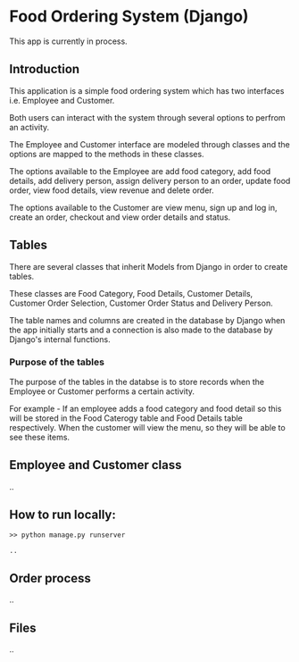 # Food Ordering System (Django)

This app is currently in process.

## Introduction

This application is a simple food ordering system which has two interfaces i.e. Employee and Customer.

Both users can interact with the system through several options to perfrom an activity.

The Employee and Customer interface are modeled through classes and the options are mapped to the methods in these classes.

The options available to the Employee are add food category, add food details, add delivery person, assign delivery person to an order, update food order, view food details, view revenue and delete order.

The options available to the Customer are view menu, sign up and log in, create an order, checkout and view order details and status.

## Tables

There are several classes that inherit Models from Django in order to create tables. 

These classes are Food Category, Food Details, Customer Details, Customer Order Selection, Customer Order Status and Delivery Person.

The table names and columns are created in the database by Django when the app initially starts and a connection is also made to the database by Django's internal functions. 

### Purpose of the tables

The purpose of the tables in the databse is to store records when the Employee or Customer performs a certain activity.

For example - If an employee adds a food category and food detail so this will be stored in the Food Caterogy table and Food Details table respectively. When the customer will view the menu, so they will be able to see these items.

## Employee and Customer class

..

## How to run locally:

```
>> python manage.py runserver

..
```

## Order process

..

## Files

..